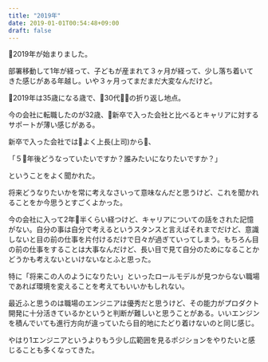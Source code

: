 ```yaml
---
title: "2019年"
date: 2019-01-01T00:54:48+09:00
draft: false
---
```



2019年が始まりました。

部署移動して1年が経って、子どもが産まれて３ヶ月が経って、少し落ち着いてきた感じがある年越し。いや３ヶ月ってまだまだ大変なんだけど。

2019年は35歳になる歳で、30代の折り返し地点。

今の会社に転職したのが32歳、新卒で入った会社と比べるとキャリアに対するサポートが薄い感じがある。

新卒で入った会社ではよく上長(上司)から、

「５年後どうなっていたいですか？誰みたいになりたいですか？」

ということをよく聞かれた。

将来どうなりたいかを常に考えなさいって意味なんだと思うけど、これを聞かれることをか今思うとすごくよかった。

今の会社に入って2年半くらい経つけど、キャリアについての話をされた記憶がない。自分の事は自分で考えるというスタンスと言えばそれまでだけど、意識しないと目の前の仕事を片付けるだけで日々が過ぎていってしまう。もちろん目の前の仕事をすることは大事なんだけど、長い目で見て自分のためになることかどうかも考えないといけないなとふと思った。

特に「将来この人のようになりたい」といったロールモデルが見つからない職場であれば環境を変えることを考えてもいいかもしれない。

最近ふと思うのは職場のエンジニアは優秀だと思うけど、その能力がプロダクト開発に十分活きているかというと判断が難しいと思うことがある。いいエンジンを積んでいても進行方向が違っていたら目的地にたどり着けないのと同じ感じ。

やはり1エンジニアというよりもう少し広範囲を見るポジションをやりたいと感じることも多くなってきた。


